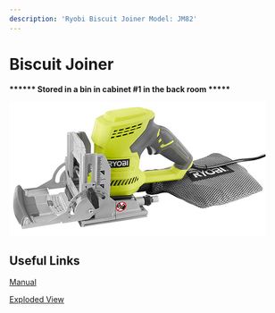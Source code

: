 ```yaml
---
description: 'Ryobi Biscuit Joiner Model: JM82'
---
```


# Biscuit Joiner

**\*\*\*\*\*\* Stored in a bin in cabinet #1 in the back room \*\*\*\*\***

![](<../.gitbook/assets/image (99).png>)

## Useful Links

[Manual](https://drive.google.com/file/d/1yA3MuL8K1v2VYqX1pSoISxn78DW3yG9p/view?usp=sharing)

[Exploded View](https://drive.google.com/file/d/1OP7kIRCEflM1msGCHfGcnNFdld1SIA37/view?usp=sharing)
